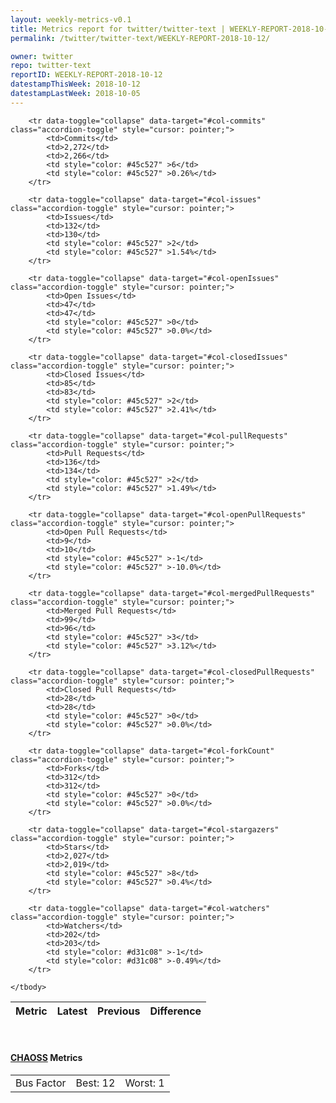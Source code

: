 ```yaml
---
layout: weekly-metrics-v0.1
title: Metrics report for twitter/twitter-text | WEEKLY-REPORT-2018-10-12
permalink: /twitter/twitter-text/WEEKLY-REPORT-2018-10-12/

owner: twitter
repo: twitter-text
reportID: WEEKLY-REPORT-2018-10-12
datestampThisWeek: 2018-10-12
datestampLastWeek: 2018-10-05
---
```




<table class="table table-condensed" style="border-collapse:collapse;">
    <thead>
    <tr>
        <th>Metric</th>
        <th>Latest</th>
        <th>Previous</th>
        <th colspan="2" style="text-align: center;">Difference</th>
    </tr>
    </thead>
    <tbody>

        <tr data-toggle="collapse" data-target="#col-commits" class="accordion-toggle" style="cursor: pointer;">
            <td>Commits</td>
            <td>2,272</td>
            <td>2,266</td>
            <td style="color: #45c527" >6</td>
            <td style="color: #45c527" >0.26%</td>
        </tr>
        
        <tr data-toggle="collapse" data-target="#col-issues" class="accordion-toggle" style="cursor: pointer;">
            <td>Issues</td>
            <td>132</td>
            <td>130</td>
            <td style="color: #45c527" >2</td>
            <td style="color: #45c527" >1.54%</td>
        </tr>
        
        <tr data-toggle="collapse" data-target="#col-openIssues" class="accordion-toggle" style="cursor: pointer;">
            <td>Open Issues</td>
            <td>47</td>
            <td>47</td>
            <td style="color: #45c527" >0</td>
            <td style="color: #45c527" >0.0%</td>
        </tr>
        
        <tr data-toggle="collapse" data-target="#col-closedIssues" class="accordion-toggle" style="cursor: pointer;">
            <td>Closed Issues</td>
            <td>85</td>
            <td>83</td>
            <td style="color: #45c527" >2</td>
            <td style="color: #45c527" >2.41%</td>
        </tr>
        
        <tr data-toggle="collapse" data-target="#col-pullRequests" class="accordion-toggle" style="cursor: pointer;">
            <td>Pull Requests</td>
            <td>136</td>
            <td>134</td>
            <td style="color: #45c527" >2</td>
            <td style="color: #45c527" >1.49%</td>
        </tr>
        
        <tr data-toggle="collapse" data-target="#col-openPullRequests" class="accordion-toggle" style="cursor: pointer;">
            <td>Open Pull Requests</td>
            <td>9</td>
            <td>10</td>
            <td style="color: #45c527" >-1</td>
            <td style="color: #45c527" >-10.0%</td>
        </tr>
        
        <tr data-toggle="collapse" data-target="#col-mergedPullRequests" class="accordion-toggle" style="cursor: pointer;">
            <td>Merged Pull Requests</td>
            <td>99</td>
            <td>96</td>
            <td style="color: #45c527" >3</td>
            <td style="color: #45c527" >3.12%</td>
        </tr>
        
        <tr data-toggle="collapse" data-target="#col-closedPullRequests" class="accordion-toggle" style="cursor: pointer;">
            <td>Closed Pull Requests</td>
            <td>28</td>
            <td>28</td>
            <td style="color: #45c527" >0</td>
            <td style="color: #45c527" >0.0%</td>
        </tr>
        
        <tr data-toggle="collapse" data-target="#col-forkCount" class="accordion-toggle" style="cursor: pointer;">
            <td>Forks</td>
            <td>312</td>
            <td>312</td>
            <td style="color: #45c527" >0</td>
            <td style="color: #45c527" >0.0%</td>
        </tr>
        
        <tr data-toggle="collapse" data-target="#col-stargazers" class="accordion-toggle" style="cursor: pointer;">
            <td>Stars</td>
            <td>2,027</td>
            <td>2,019</td>
            <td style="color: #45c527" >8</td>
            <td style="color: #45c527" >0.4%</td>
        </tr>
        
        <tr data-toggle="collapse" data-target="#col-watchers" class="accordion-toggle" style="cursor: pointer;">
            <td>Watchers</td>
            <td>202</td>
            <td>203</td>
            <td style="color: #d31c08" >-1</td>
            <td style="color: #d31c08" >-0.49%</td>
        </tr>
        
    </tbody>
</table>
<br>
<h4><a target="_blank" href="https://chaoss.community/">CHAOSS</a> Metrics</h4>

<table class="table table-condensed" style="border-collapse:collapse;">
    <tbody>
        <td>Bus Factor</td>
        <td>Best: 12</td>
        <td>Worst: 1</td>
    </tbody>
</table>

